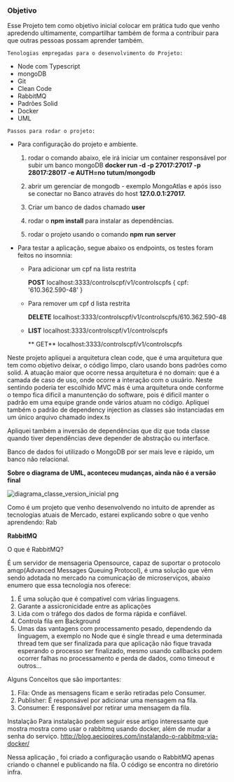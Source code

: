 <h3>Objetivo</h3>

Esse Projeto tem como objetivo inicial colocar em prática tudo que venho apredendo ultimamente, compartilhar também de forma a contribuir para que outras pessoas possam aprender também.

`` Tenologias empregadas para o desenvolvimento do Projeto: ``
- Node com Typescript
- mongoDB
- Git
- Clean Code
- RabbitMQ
- Padrões Solid
- Docker
- UML


`` Passos para rodar o projeto: ``

 - Para configuração do projeto e ambiente.

      1. rodar o comando abaixo, ele irá iniciar um container responsável por subir um banco mongoDB
      **docker run -d -p 27017:27017 -p 28017:28017 -e AUTH=no tutum/mongodb**

      2.  abrir um gerenciar de mongodb - exemplo MongoAtlas e após isso se conectar no Banco através do host **127.0.0.1:27017.**

      3. Criar um banco de dados chamado **user**

      4. rodar o **npm install** para instalar as dependências.

      5. rodar o projeto usando o comando **npm run server**

 - Para testar a aplicação, segue abaixo os endpoints, os testes foram feitos no insomnia:

    - Para adicionar um cpf na lista restrita 
        
      **POST** localhost:3333/controlscpf/v1/controlscpfs 
          {
            cpf: '610.362.590-48'
          }

    - Para remover um cpf d lista restrita    
        
      **DELETE** localhost:3333/controlscpf/v1/controlscpfs/610.362.590-48
    
    - **LIST** localhost:3333/controlscpf/v1/controlscpfs 
        
      ** GET** localhost:3333/controlscpf/v1/controlscpfs 


Neste projeto apliquei a arquitetura clean code, que é uma arquitetura que tem como objetivo deixar, o código limpo,
claro usando bons padrões como solid. A atuação maior que ocorre nessa arquitetura é no domain: que é a camada de caso de uso, 
onde ocorre a interação com o usuário. Neste sentindo poderia ter escolhido MVC más é uma arquitetura
onde conforme o tempo fica dificil a manuntenção do software, pois é dificil manter o padrão
em uma equipe grande onde vários atuam no código. Apliquei também o padrão de dependency injection as classes
são instanciadas em um único arquivo chamado index.ts

Apliquei também a inversão de dependências que diz que toda classe quando tiver dependências deve depender 
de abstração ou interface.

Banco de dados foi utilizado o MongoDB por ser mais leve e rápido, um banco não relacional.




**Sobre o diagrama de UML, aconteceu mudanças, ainda não é a versão final**

![diagrama_classe_version_inicial png](https://user-images.githubusercontent.com/12539016/130900566-266d23ee-501d-4d5a-ae0b-c75afc8149a0.png)



Como é um projeto que venho desenvolvendo  no intuito de aprender as tecnologias atuais de Mercado, estarei explicando sobre o que venho aprendendo: Rab


**RabbitMQ**

O que é RabbitMQ?

É um servidor de mensageria Opensource, capaz de suportar o protocolo amqp(Advanced Messages Queuing Protocol), é uma solução que vêm sendo adotada no mercado na comunicação de microserviços,  abaixo enumero que essa tecnologia nos oferece: 
1. É uma solução que é compativel com várias linguagens.
2. Garante a assicronicidade entre as aplicações
3. Lida com o tráfego dos dados de forma rápida e confiável. 
4. Controla fila em Background
5. Umas das vantagens com processamento pesado, dependendo da linguagem, a exemplo no Node que é single thread  e uma determinada thread tem que ser finalizada para que aplicação não fique travada esperando o processo ser finalizado, mesmo usando callbacks podem ocorrer falhas no processamento e perda de dados, como timeout e outros...

Alguns Conceitos que são importantes: 

1. Fila: Onde as mensagens ficam e serão retiradas pelo Consumer.
2. Publisher: É responsável por adicionar uma mensagem na fila.
3. Consumer: É responsável por retirar uma mensagem da fila.

Instalação 
Para instalação podem seguir esse artigo interessante que mostra mostra como usar o rabbitmq usando docker, além de mudar a senha do serviço.
http://blog.aeciopires.com/instalando-o-rabbitmq-via-docker/


Nessa aplicação , foi criado a configuração usando o RabbitMQ apenas criando o channel e publicando na fila. O código se encontra no diretório infra.










